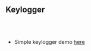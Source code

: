 ## Keylogger

<br>
<br>

- Simple keylogger demo [here](https://github.com/hail0hydra/qwertyCapture-demo)
